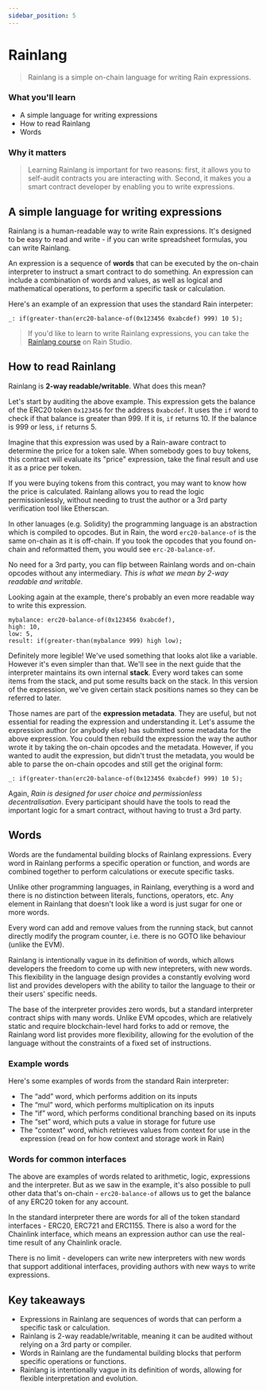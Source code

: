 ```yaml
---
sidebar_position: 5
---
```


# Rainlang

> Rainlang is a simple on-chain language for writing Rain expressions.

### What you'll learn
* A simple language for writing expressions
* How to read Rainlang
* Words

### Why it matters
> Learning Rainlang is important for two reasons: first, it allows you to self-audit contracts you are interacting with. Second, it makes you a smart contract developer by enabling you to write expressions.

## A simple language for writing expressions

Rainlang is a human-readable way to write Rain expressions. It's designed to be easy to read and write - if you can write spreadsheet formulas, you can write Rainlang.

An expression is a sequence of **words** that can be executed by the on-chain interpreter to instruct a smart contract to do something. An expression can include a combination of words and values, as well as logical and mathematical operations, to perform a specific task or calculation.

Here's an example of an expression that uses the standard Rain interpeter:

```
_: if(greater-than(erc20-balance-of(0x123456 0xabcdef) 999) 10 5);
```

> If you'd like to learn to write Rainlang expressions, you can take the [Rainlang course](https://studio.rainprotocol.xyz/docs) on Rain Studio.

## How to read Rainlang

Rainlang is **2-way readable/writable**. What does this mean?

Let's start by auditing the above example. This expression gets the balance of the ERC20 token `0x123456` for the address `0xabcdef`. It  uses the `if` word to check if that balance is greater than 999. If it is, `if` returns 10. If the balance is 999 or less, `if` returns 5.

Imagine that this expression was used by a Rain-aware contract to determine the price for a token sale. When somebody goes to buy tokens, this contract will evaluate its "price" expression, take the final result and use it as a price per token.

If you were buying tokens from this contract, you may want to know how the price is calculated. Rainlang allows you to read the logic permissionlessly, without needing to trust the author or a 3rd party verification tool like Etherscan.

In other lanuages (e.g. Solidity) the programming language is an abstraction which is compiled to opcodes. But in Rain, the word `erc20-balance-of` is the same on-chain as it is off-chain. If you took the opcodes that you found on-chain and reformatted them, you would see `erc-20-balance-of`.

No need for a 3rd party, you can flip between Rainlang words and on-chain opcodes without any intermediary. *This is what we mean by 2-way readable and writable*.

Looking again at the example, there's probably an even more readable way to write this expression.

```
mybalance: erc20-balance-of(0x123456 0xabcdef),
high: 10,
low: 5,
result: if(greater-than(mybalance 999) high low);
```

Definitely more legible! We've used something that looks alot like a variable. However it's even simpler than that. We'll see in the next guide that the interpreter maintains its own internal **stack**. Every word takes can some items from the stack, and put some results back on the stack. In this version of the expression, we've given certain stack positions names so they can be referred to later.

Those names are part of the **expression metadata**. They are useful, but not essential for reading the expression and understanding it. Let's assume the expression author (or anybody else) has submitted some metadata for the above expression. You could then rebuild the expression the way the author wrote it by taking the on-chain opcodes and the metadata. However, if you wanted to audit the expression, but didn't trust the metadata, you would be able to parse the on-chain opcodes and still get the original form:

```
_: if(greater-than(erc20-balance-of(0x123456 0xabcdef) 999) 10 5);
```

Again, *Rain is designed for user choice and permissionless decentralisation*. Every participant should have the tools to read the important logic for a smart contract, without having to trust a 3rd party.

## Words

Words are the fundamental building blocks of Rainlang expressions. Every word in Rainlang performs a specific operation or function, and words are combined together to perform calculations or execute specific tasks. 

Unlike other programming languages, in Rainlang, everything is a word and there is no distinction between literals, functions, operators, etc. Any element in Rainlang that doesn't look like a word is just sugar for one or more words.

Every word can add and remove values from the running stack, but cannot directly modify the program counter, i.e. there is no GOTO like behaviour (unlike the EVM).

Rainlang is intentionally vague in its definition of words, which allows developers the freedom to come up with new intepreters, with new words. This flexibility in the language design provides a constantly evolving word list and provides developers with the ability to tailor the language to their or their users' specific needs.

The base of the interpreter provides zero words, but a standard interpreter contract ships with many words. Unlike EVM opcodes, which are relatively static and require blockchain-level hard forks to add or remove, the Rainlang word list provides more flexibility, allowing for the evolution of the language without the constraints of a fixed set of instructions.

### Example words

Here's some examples of words from the standard Rain interpreter:

* The “add” word, which performs addition on its inputs
* The “mul” word, which performs multiplication on its inputs
* The “if” word, which performs conditional branching based on its inputs
* The “set” word, which puts a value in storage for future use
* The "context" word, which retrieves values from context for use in the expression (read on for how context and storage work in Rain)

### Words for common interfaces

The above are examples of words related to arithmetic, logic, expressions and the interpreter. But as we saw in the example, it's also possible to pull other data that's on-chain - `erc20-balance-of` allows us to get the balance of any ERC20 token for any account.

In the standard interpreter there are words for all of the token standard interfaces - ERC20, ERC721 and ERC1155. There is also a word for the Chainlink interface, which means an expression author can use the real-time result of any Chainlink oracle.

There is no limit - developers can write new interpreters with new words that support additional interfaces, providing authors with new ways to write expressions.

## Key takeaways

* Expressions in Rainlang are sequences of words that can perform a specific task or calculation.
* Rainlang is 2-way readable/writable, meaning it can be audited without relying on a 3rd party or compiler.
* Words in Rainlang are the fundamental building blocks that perform specific operations or functions.
* Rainlang is intentionally vague in its definition of words, allowing for flexible interpretation and evolution.